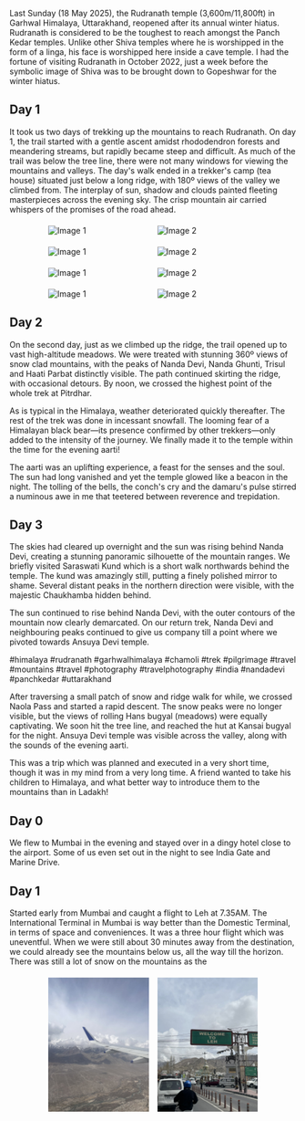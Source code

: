 
Last Sunday (18 May 2025), the Rudranath temple (3,600m/11,800ft) in Garhwal Himalaya, Uttarakhand, reopened after its annual winter hiatus. Rudranath is considered to be the toughest to reach amongst the Panch Kedar temples. Unlike other Shiva temples where he is worshipped in the form of a linga, his face is worshipped here inside a cave temple. I had the fortune of visiting Rudranath in October 2022, just a week before the symbolic image of Shiva was to be brought down to Gopeshwar for the winter hiatus. 

## Day 1

It took us two days of trekking up the mountains to reach Rudranath. On day 1, the trail started with a gentle ascent amidst rhododendron forests and meandering streams, but rapidly became steep and difficult. As much of the trail was below the tree line, there were not many windows for viewing the mountains and valleys. The day's walk ended in a trekker's camp (tea house) situated just below a long ridge, with 180º views of the valley we climbed from. The interplay of sun, shadow and clouds painted fleeting masterpieces across the evening sky. The crisp mountain air carried whispers of the promises of the road ahead.  


<div style="display: flex; justify-content: center; align-items: center; margin-top: 20px;">
  <img src="/assets/images//assets/images/Rudranath/Rudranath-D1/IMG_5808.jpeg" alt="Image 1" style="width: 35%; margin-right: 15px;"/>
  <img src="/assets/images//assets/images/Rudranath/Rudranath-D1/IMG_5816.jpeg" alt="Image 2" style="width: 35%;"/>
</div>

<div style="display: flex; justify-content: center; align-items: center; margin-top: 20px;">
  <img src="/assets/images//assets/images/Rudranath/Rudranath-D1/IMG_5828.jpeg" alt="Image 1" style="width: 35%; margin-right: 15px;"/>
  <img src="/assets/images//assets/images/Rudranath/Rudranath-D1/IMG_5833.jpeg" alt="Image 2" style="width: 35%;"/>
</div>

<div style="display: flex; justify-content: center; align-items: center; margin-top: 20px;">
  <img src="/assets/images//assets/images/Rudranath/Rudranath-D1/IMG_5853.jpeg" alt="Image 1" style="width: 35%; margin-right: 15px;"/>
  <img src="/assets/images//assets/images/Rudranath/Rudranath-D1/IMG_5860.jpeg" alt="Image 2" style="width: 35%;"/>
</div>

<div style="display: flex; justify-content: center; align-items: center; margin-top: 20px;">
  <img src="/assets/images//assets/images/Rudranath/Rudranath-D1/IMG_5872.jpeg" alt="Image 1" style="width: 35%; margin-right: 15px;"/>
  <img src="/assets/images//assets/images/Rudranath/Rudranath-D1/IMG_5893.jpeg" alt="Image 2" style="width: 35%;"/>
</div>

## Day 2

On the second day, just as we climbed up the ridge, the trail opened up to vast high-altitude meadows. We were treated with stunning 360º views of snow clad mountains, with the peaks of Nanda Devi, Nanda Ghunti, Trisul and Haati Parbat distinctly visible. The path continued skirting the ridge, with occasional detours. By noon, we crossed the highest point of the whole trek at Pitrdhar. 

As is typical in the Himalaya, weather deteriorated quickly thereafter. The rest of the trek was done in incessant snowfall. The looming fear of a Himalayan black bear—its presence confirmed by other trekkers—only added to the intensity of the journey. We finally made it to the temple within the time for the evening aarti!  

The aarti was an uplifting experience, a feast for the senses and the soul. The sun had long vanished and yet the temple glowed like a beacon in the night. The tolling of the bells, the conch's cry and the damaru's pulse stirred a numinous awe in me that teetered between reverence and trepidation.

## Day 3 

The skies had cleared up overnight and the sun was rising behind Nanda Devi, creating a stunning panoramic silhouette of the mountain ranges. We briefly visited Saraswati Kund which is a short walk northwards behind the temple. The kund was amazingly still, putting a finely polished mirror to shame. Several distant peaks in the northern direction were visible, with the majestic Chaukhamba hidden behind. 

The sun continued to rise behind Nanda Devi, with the outer contours of the mountain now clearly demarcated. On our return trek, Nanda Devi and neighbouring peaks continued to give us company till a point where we pivoted towards Ansuya Devi temple.

#himalaya #rudranath #garhwalhimalaya #chamoli #trek #pilgrimage #travel #mountains #travel #photography #travelphotography #india #nandadevi #panchkedar #uttarakhand 

After traversing a small patch of snow and ridge walk for while, we crossed Naola Pass and started a rapid descent. The snow peaks were no longer visible, but the views of rolling Hans bugyal (meadows) were equally captivating. We soon hit the tree line, and reached the hut at Kansai bugyal for the night. Ansuya Devi temple was visible across the valley, along with the sounds of the evening aarti.





This was a trip which was planned and executed in a very short time, though it was in my mind from a very long time. A friend wanted to take his children to Himalaya, and what better way to introduce them to the mountains than in Ladakh! 

## Day 0
We flew to Mumbai in the evening and stayed over in a dingy hotel close to the airport. Some of us even set out in the night to see India Gate and Marine Drive. 

## Day 1
Started early from Mumbai and caught a flight to Leh at 7.35AM. The International Terminal in Mumbai is way better than the Domestic Terminal, in terms of space and conveniences. It was a three hour flight which was uneventful. When we were still about 30 minutes away from the destination, we could already see the mountains below us, all the way till the horizon. There was still a lot of snow on the mountains as the 


<div style="display: flex; justify-content: center; align-items: center; margin-top: 20px;">
  <img src="/assets/images/Ladakh/Img1.jpeg" alt="Image 1" style="width: 35%; margin-right: 15px;"/>
  <img src="/assets/images/Ladakh/Img2.jpeg" alt="Image 2" style="width: 35%;"/>
</div>


